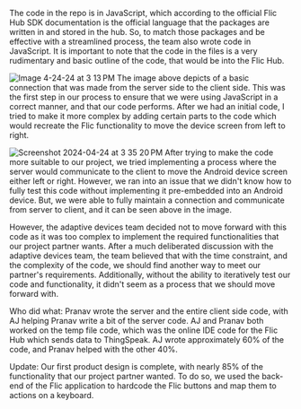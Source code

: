  The code in the repo is in JavaScript, which according to the official Flic Hub SDK documentation is the official language that the packages are written in and stored in the hub. So, to match those packages and be effective with a streamlined process, the team also wrote code in JavaScript. It is important to note that the code in the files is a very rudimentary and basic outline of the code, that would be into the Flic Hub. 

![Image 4-24-24 at 3 13 PM](https://github.com/pranavahuja2/EPICS_GLASS_ADAPTIVE_FLIC/assets/72278081/dcea5e13-44db-4e24-9151-1f907b55c165)
 The image above depicts of a basic connection that was made from the server side to the client side. This was the first step in our process to ensure that we were using JavaScript in a correct manner, and that our code performs. After we had an initial code, I tried to make it more complex by adding certain parts to the code which would recreate the Flic functionality to move the device screen from left to right. 
 
![Screenshot 2024-04-24 at 3 35 20 PM](https://github.com/pranavahuja2/EPICS_GLASS_ADAPTIVE_FLIC/assets/72278081/28ca4041-a6f9-4762-a393-6356cf386876)
 After trying to make the code more suitable to our project, we tried implementing a process where the server would communicate to the client to move the Android device screen either left or right. However, we ran into an issue that we didn't know how to fully test this code without implementing it pre-embedded into an Android device. But, we were able to fully maintain a connection and communicate from server to client, and it can be seen above in the image. 
 
 However, the adaptive devices team decided not to move forward with this code as it was too complex to implement the required functionalities that our project partner wants. After a much deliberated discussion with the adaptive devices team, the team believed that with the time constraint, and the complexity of the code, we should find another way to meet our partner's requirements. Additionally, without the ability to iteratively test our code and functionality, it didn't seem as a process that we should move forward with. 

Who did what: Pranav wrote the server and the entire client side code, with AJ helping Pranav write a bit of the server code. AJ and Pranav both worked on the temp file code, which was the online IDE code for the Flic Hub which sends data to ThingSpeak. AJ wrote approximately 60% of the code, and Pranav helped with the other 40%. 

 Update: Our first product design is complete, with nearly 85% of the functionality that our project partner wanted. To do so, we used the back-end of the Flic application to hardcode the Flic buttons and map them to actions on a keyboard.
